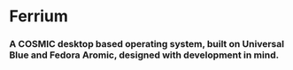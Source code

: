 # Ferrium 
### A COSMIC desktop based operating system, built on Universal Blue and Fedora Aromic, designed with development in mind.
